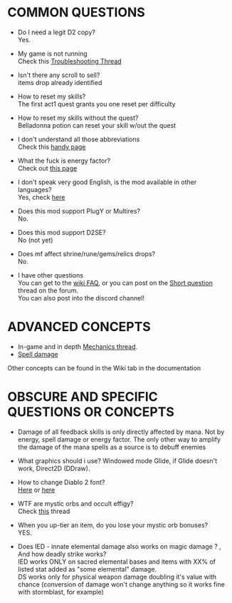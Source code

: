 # COMMON QUESTIONS

- Do I need a legit D2 copy?  
Yes.  

- My game is not running  
Check this [Troubleshooting Thread](https://forum.median-xl.com/viewtopic.php?f=42&t=22704&hilit=troubleshooting)

- Isn't there any scroll to sell?  
items drop already identified


- How to reset my skills?  
The first act1 quest grants you one reset per difficulty

- How to reset my skills without the quest?  
Belladonna potion can reset your skill w/out the quest

- I don't understand all those abbreviations  
Check this [handy page](https://median-xl.fandom.com/wiki/Abbreviations)  

- What the fuck is energy factor?  
Check out [this page](https://median-xl.fandom.com/wiki/Energy_Factor)  

- I don't speak very good English, is the mod available in other languages?  
Yes, check [here](https://forum.median-xl.com/viewtopic.php?f=4&t=22977)

- Does this mod support PlugY or Multires?  
No.

- Does this mod support D2SE?  
No (not yet)

- Does mf affect shrine/rune/gems/relics drops?  
No.  

- I have other questions  
You can get to the [wiki FAQ](https://median-xl.fandom.com/wiki/Frequently_Asked_Questions), or you can post on the [Short question](https://forum.median-xl.com/viewtopic.php?f=4&t=124) thread on the forum.  
You can also post into the discord channel!

# ADVANCED CONCEPTS

- In-game and in depth [Mechanics thread](https://forum.median-xl.com/viewtopic.php?f=40&t=22672).
- [Spell damage](https://forum.median-xl.com/viewtopic.php?f=40&t=186)  

Other concepts can be found in the Wiki tab in the documentation

# OBSCURE AND SPECIFIC QUESTIONS OR CONCEPTS

- Damage of all feedback skills is only directly affected by mana. Not by energy, spell damage or energy factor. The only other way to amplify the damage of the mana spells as a source is to debuff enemies


- What graphics should i use?
Windowed mode Glide, if Glide doesn't work, Direct2D (DDraw).

- How to change Diablo 2 font?  
[Here](https://forum.median-xl.com/viewtopic.php?f=6&t=49324&hilit=fonts) or [here](https://forum.median-xl.com/viewtopic.php?f=6&t=2214&hilit=font+by+void)  

- WTF are mystic orbs and occult effigy?  
Check [this](https://forum.median-xl.com/viewtopic.php?f=6&t=31553) thread  

- When you up-tier an item, do you lose your mystic orb bonuses?  
YES.  

- Does IED - innate elemental damage also works on magic damage ? , And how deadly strike works?  
IED works ONLY on sacred elemental bases and items with XX% of listed stat added as "some elemental" damage.  
DS works only for physical weapon damage doubling it's value with chance (conversion of damage won't change anything so it works fine with stormblast, for example)  


